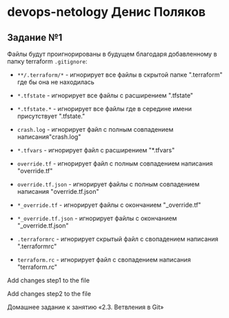 # devops-netology Денис Поляков
## Задание №1

Файлы будут проигнорированы в будущем благодаря добавленному в папку terraform `.gitignore`:
- `**/.terraform/*` - игнорирует все файлы в скрытой папке ".terraform" где бы она не находилась
- `*.tfstate` - игнорирует все файлы с расширением ".tfstate"
- `*.tfstate.*` - игнорирует все файлы где в середине имени присутствует ".tfstate."
- `crash.log` - игнорирует файл с полным совпадением написания"crash.log"
- `*.tfvars` - игнорирует файл с расширением "*.tfvars"
- `override.tf` - игнорирует файл с полным совпадением написания "override.tf"
- `override.tf.json` - игнорирует файлы с полным совпадением написания "override.tf.json"

- `*_override.tf` - игнорирует файлы с окончанием "_override.tf"
- `*_override.tf.json` - игнорирует файлы с окончанием "_override.tf.json"
- `.terraformrc` - игнорирует скрытый файл с свопадением написания ".terraformrc"
- `terraform.rc` - игнорирует файл с свопадением написания "terraform.rc"

Add changes step1 to the file

Add changes step2 to the file


Домашнее задание к занятию «2.3. Ветвления в Git»
